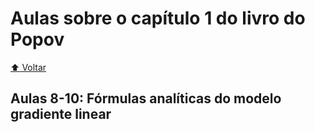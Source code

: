# Aulas sobre o capítulo 1 do livro do Popov

[:arrow_up: Voltar](https://github.com/Geofisicando/introducao-teoria-raio#%C3%ADndice)

## Aulas 8-10: Fórmulas analíticas do modelo gradiente linear
